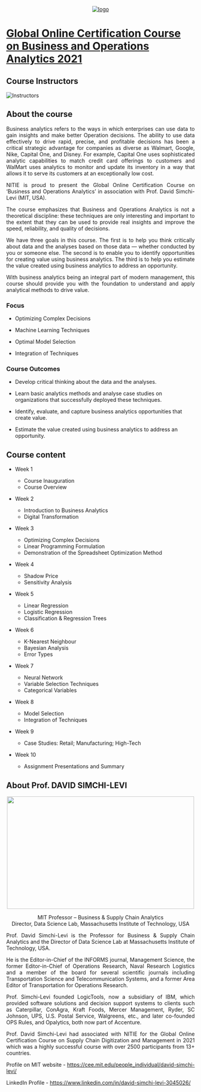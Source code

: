 <div align="center">
  
[![logo](https://user-images.githubusercontent.com/86815783/124317069-32de3c00-db94-11eb-9f87-b0ba67532ce2.png)](https://www.nitie.ac.in/)

</div>

# [Global Online Certification Course on Business and Operations Analytics 2021](https://sites.google.com/view/nitie-analytics2021/home) #

## Course Instructors ##

![Instructors](https://user-images.githubusercontent.com/86815783/124270170-79fb0b80-db59-11eb-9fac-256eabf01103.PNG)


## About the course ##

<div align="justify">
Business analytics refers to the ways in which enterprises can use data to gain insights and make better Operation decisions. The ability to use data effectively to drive rapid, precise, and profitable decisions has been a critical strategic advantage for companies as diverse as Walmart, Google, Nike, Capital One, and Disney. For example, Capital One uses sophisticated analytic capabilities to match credit card offerings to customers and WalMart uses analytics to monitor and update its inventory in a way that allows it to serve its customers at an exceptionally low cost.

NITIE is proud to present the Global Online Certification Course on ‘Business and Operations Analytics’ in association with Prof. David Simchi-Levi (MIT, USA).

The course emphasizes that Business and Operations Analytics is not a theoretical discipline: these techniques are only interesting and important to the extent that they can be used to provide real insights and improve the speed, reliability, and quality of decisions.

We have three goals in this course. The first is to help you think critically about data and the analyses based on those data — whether conducted by you or someone else. The second is to enable you to identify opportunities for creating value using business analytics. The third is to help you estimate the value created using business analytics to address an opportunity.

With business analytics being an integral part of modern management, this course should provide you with the foundation to understand and apply analytical methods to drive value.
</div>

### Focus ###
          
* Optimizing Complex Decisions

* Machine Learning Techniques

* Optimal Model Selection

* Integration of Techniques

### Course Outcomes ###

* Develop critical thinking about the data and the analyses.

* Learn basic analytics methods and analyse case studies on organizations that successfully deployed these techniques.

* Identify, evaluate, and capture business analytics opportunities that create value.

* Estimate the value created using business analytics to address an opportunity.

## Course content ##

* Week 1
  * Course Inauguration 
  * Course Overview 

* Week 2	
  * Introduction to Business Analytics 
  * Digital Transformation 

* Week 3	
  * Optimizing Complex Decisions 
  * Linear Programming Formulation 
  * Demonstration of the Spreadsheet Optimization Method 

* Week 4	
  * Shadow Price 
  * Sensitivity Analysis 

* Week 5
  * Linear Regression 
  * Logistic Regression 
  * Classification & Regression Trees 

* Week 6	
  * K-Nearest Neighbour 
  * Bayesian Analysis 
  * Error Types 

* Week 7	
  * Neural Network 
  * Variable Selection Techniques 
  * Categorical Variables 

* Week 8	 
  * Model Selection 
  * Integration of Techniques 

* Week 9	
  * Case Studies: Retail; Manufacturing; High-Tech 

* Week 10	
  * Assignment Presentations and Summary

## About Prof. DAVID SIMCHI-LEVI ##

<p align="center">
  <img width="500" height="300" src="https://user-images.githubusercontent.com/86815783/124273527-bfb9d300-db5d-11eb-94d9-3afb61632807.png">
</p>
<p align="center">
MIT Professor – Business & Supply Chain Analytics<br>
Director,  Data Science Lab, Massachusetts Institute of Technology, USA<br>
</p>

<div align="justify">
Prof. David Simchi-Levi is the Professor for Business & Supply Chain Analytics and the Director of Data Science Lab at Massachusetts Institute of Technology, USA.

He is the Editor-in-Chief of the INFORMS journal, Management Science, the former Editor-in-Chief of Operations Research, Naval Research Logistics and a member of the board for several scientific journals including Transportation Science and Telecommunication Systems, and a former Area Editor of Transportation for Operations Research.

Prof. Simchi-Levi founded LogicTools, now a subsidiary of IBM, which provided software solutions and decision support systems to clients such as Caterpillar, ConAgra, Kraft Foods, Mercer Management, Ryder, SC Johnson, UPS, U.S. Postal Service, Walgreens, etc., and later co-founded OPS Rules, and Opalytics, both now part of Accenture.

Prof. David Simchi-Levi had associated with NITIE for the Global Online Certification Course on Supply Chain Digitization and Management in 2021 which was a highly successful course with over 2500 participants from 13+ countries.

Profile on MIT website - https://cee.mit.edu/people_individual/david-simchi-levi/

LinkedIn Profile - https://www.linkedin.com/in/david-simchi-levi-3045026/

 </div>
